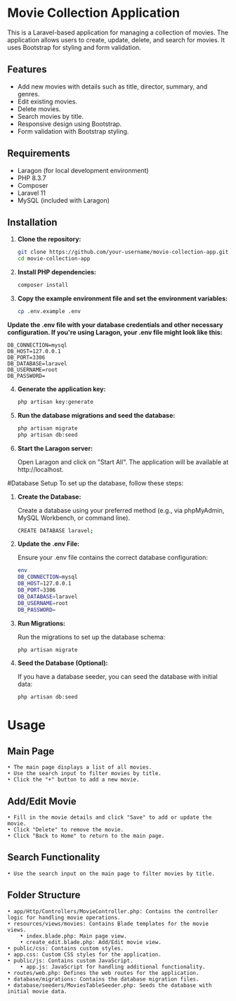 # Movie Collection Application

This is a Laravel-based application for managing a collection of movies. The application allows users to create, update, delete, and search for movies. It uses Bootstrap for styling and form validation.

## Features

- Add new movies with details such as title, director, summary, and genres.
- Edit existing movies.
- Delete movies.
- Search movies by title.
- Responsive design using Bootstrap.
- Form validation with Bootstrap styling.

## Requirements

- Laragon (for local development environment)
- PHP 8.3.7
- Composer
- Laravel 11
- MySQL (included with Laragon)

## Installation

1. **Clone the repository:**

   ```bash
   git clone https://github.com/your-username/movie-collection-app.git
   cd movie-collection-app

2. **Install PHP dependencies:**

    ```bash
    composer install

3. **Copy the example environment file and set the environment variables:**

    ```bash
    cp .env.example .env
    
**Update the .env file with your database credentials and other necessary configuration. If you're using     Laragon, your .env file might look like this:**

    DB_CONNECTION=mysql
    DB_HOST=127.0.0.1
    DB_PORT=3306
    DB_DATABASE=laravel
    DB_USERNAME=root
    DB_PASSWORD=

4. **Generate the application key:**

    ```bash
    php artisan key:generate

5. **Run the database migrations and seed the database:**

    ```bash
    php artisan migrate
    php artisan db:seed


6. **Start the Laragon server:**

    Open Laragon and click on "Start All".
    The application will be available at http://localhost.

#Database Setup
To set up the database, follow these steps:

1. **Create the Database:**
   
   Create a database using your preferred method (e.g., via phpMyAdmin, MySQL Workbench, or command line).
   ```bash
   CREATE DATABASE laravel;

2. **Update the .env File:**

    Ensure your .env file contains the correct database configuration:
    ```bash
    env
    DB_CONNECTION=mysql
    DB_HOST=127.0.0.1
    DB_PORT=3306
    DB_DATABASE=laravel
    DB_USERNAME=root
    DB_PASSWORD=
3. **Run Migrations:**

   Run the migrations to set up the database schema:

    ```bash
    php artisan migrate

4. **Seed the Database (Optional):**

   If you have a database seeder, you can seed the database with initial data:
    ```bash
    php artisan db:seed

# Usage

## Main Page

    • The main page displays a list of all movies.
    • Use the search input to filter movies by title.
    • Click the "+" button to add a new movie.

## Add/Edit Movie

    • Fill in the movie details and click "Save" to add or update the movie.
    • Click "Delete" to remove the movie.
    • Click "Back to Home" to return to the main page.

## Search Functionality

    • Use the search input on the main page to filter movies by title.

## Folder Structure

    • app/Http/Controllers/MovieController.php: Contains the controller logic for handling movie operations.
    • resources/views/movies: Contains Blade templates for the movie views.
        • index.blade.php: Main page view.
        • create_edit.blade.php: Add/Edit movie view.
    • public/css: Contains custom styles.
    • app.css: Custom CSS styles for the application.
    • public/js: Contains custom JavaScript.
        • app.js: JavaScript for handling additional functionality.
    • routes/web.php: Defines the web routes for the application.
    • database/migrations: Contains the database migration files.
    • database/seeders/MoviesTableSeeder.php: Seeds the database with initial movie data.
